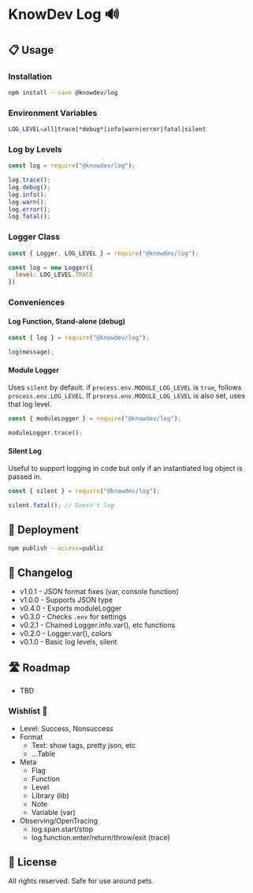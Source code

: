 # KnowDev Log 🔊

## 📋 Usage

### Installation

``` bash
npm install --save @knowdev/log
```

### Environment Variables

``` bash
LOG_LEVEL=all|trace|*debug*|info|warn|error|fatal|silent
```

### Log by Levels

``` javascript
const log = require("@knowdev/log");

log.trace();
log.debug();
log.info();
log.warn();
log.error();
log.fatal();
```

### Logger Class

``` javascript
const { Logger, LOG_LEVEL } = require("@knowdev/log");

const log = new Logger({
  level: LOG_LEVEL.TRACE
})
```

### Conveniences

#### Log Function, Stand-alone (debug)

``` javascript
const { log } = require("@knowdev/log");

log(message);
```

#### Module Logger

Uses `silent` by default.  if `process.env.MODULE_LOG_LEVEL` is `true`, follows `process.env.LOG_LEVEL`.  If `process.env.MODULE_LOG_LEVEL` is also set, uses that log level.

``` javascript
const { moduleLogger } = require("@knowdev/log");

moduleLogger.trace();
```

#### Silent Log

Useful to support logging in code but only if an instantiated log object is passed in.

``` javascript
const { silent } = require("@knowdev/log");

silent.fatal(); // Doesn't log
```

## 🚀 Deployment

``` bash
npm publish --access=public
```

## 📝 Changelog

* v1.0.1 - JSON format fixes (var, console function)
* v1.0.0 - Supports JSON type
* v0.4.0 - Exports moduleLogger
* v0.3.0 - Checks `.env` for settings
* v0.2.1 - Chained Logger.info.var(), etc functions
* v0.2.0 - Logger.var(), colors
* v0.1.0 - Basic log levels, silent

## 🛣 Roadmap

* TBD

### Wishlist 🌠

* Level: Success, Nonsuccess
* Format
  * Text: show tags, pretty json, etc
  * ...Table
* Meta
  * Flag
  * Function
  * Level
  * Library (lib)
  * Note
  * Variable (var)
* Observing/OpenTracing
  * log.span.start/stop
  * log.function.enter/return/throw/exit (trace)

## 📜 License

All rights reserved. Safe for use around pets.
